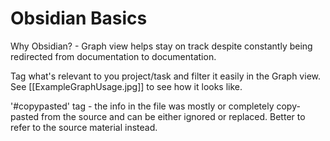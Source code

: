 # Obsidian Basics
Why Obsidian? - Graph view helps stay on track despite constantly being redirected from documentation to documentation.

Tag what's relevant to you project/task and filter it easily in the Graph view. See [[ExampleGraphUsage.jpg]] to see how it looks like.

'#copypasted' tag - the info in the file was mostly or completely copy-pasted from the source and can be either ignored or replaced. Better to refer to the source material instead.